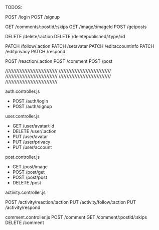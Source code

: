 TODOS:

POST /login
POST /signup

GET /comments/:postId/:skips
GET /image/:imageId
POST /getposts

DELETE /delete/:action
DELETE /deletepublished/:type/:id

PATCH /follow/:action
PATCH /setavatar
PATCH /editaccountinfo
PATCH /editprivacy
PATCH /respond

POST /reaction/:action
POST /comment
POST /post

/////////////////////////////////
/////////////////////////////////
/////////////////////////////////
/////////////////////////////////
/////////////////////////////////

auth.controller.js

-   POST /auth/login
-   POST /auth/signup

user.controller.js

-   GET /user/avatar/:id
-   DELETE /user/:action
-   PUT /user/avatar
-   PUT /user/privacy
-   PUT /user/account

post.controller.js

-   GET /post/image
-   POST /post/get
-   POST /post/post
-   DELETE /post

activity.controller.js

POST /activity/reaction/:action
PUT /activity/follow/:action
PUT /activity/respond

comment.controller.js
POST /comment
GET /comment/:postId/:skips
DELETE /comment
